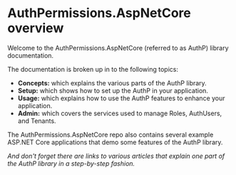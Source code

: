 # AuthPermissions.AspNetCore overview

Welcome to the AuthPermissions.AspNetCore (referred to as AuthP) library documentation.

The documentation is broken up in to the following topics:

- **Concepts:** which explains the various parts of the AuthP library.
- **Setup:** which shows how to set up the AuthP in your application.
- **Usage:** which explains how to use the AuthP features to enhance your application.
- **Admin:** which covers the services used to manage Roles, AuthUsers, and Tenants.

The AuthPermissions.AspNetCore repo also contains several example ASP.NET Core applications that demo some features of the AuthP library.

_And don't forget there are links to various articles that explain one part of the AuthP library in a step-by-step fashion._
